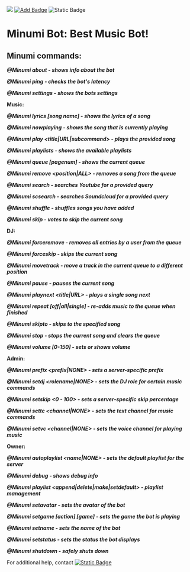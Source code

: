 
[![](https://dcbadge.vercel.app/api/server/prz55BC84k)](https://discord.gg/prz55BC84k)  [![Add Badge](https://img.shields.io/badge/Add%20Minumi--red?style=for-the-badge)](https://discord.com/api/oauth2/authorize?client_id=1149145183821254776&permissions=8&scope=bot) ![Static Badge](https://img.shields.io/badge/Java-2.0.20-yellow?style=for-the-badge&logo=java&logoColor=white)


# Minumi Bot: Best Music Bot!


## Minumi commands:

***@Minumi about - shows info about the bot***

***@Minumi ping - checks the bot's latency***

***@Minumi settings - shows the bots settings***

  **Music:**

***@Minumi lyrics [song name] - shows the lyrics of a song***

***@Minumi nowplaying - shows the song that is currently playing***

***@Minumi play <title|URL|subcommand> - plays the provided song***

***@Minumi playlists - shows the available playlists***

***@Minumi queue [pagenum] - shows the current queue***

***@Minumi remove <position|ALL> - removes a song from the queue***

***@Minumi search <query> - searches Youtube for a provided query***

***@Minumi scsearch <query> - searches Soundcloud for a provided query***

***@Minumi shuffle - shuffles songs you have added***

***@Minumi skip - votes to skip the current song***

 **DJ:**

***@Minumi forceremove <user> - removes all entries by a user from the queue***

***@Minumi forceskip - skips the current song***

***@Minumi movetrack <from> <to> - move a track in the current queue to a different position***

***@Minumi pause - pauses the current song***

***@Minumi playnext <title|URL> - plays a single song next***

***@Minumi repeat [off|all|single] - re-adds music to the queue when finished***

***@Minumi skipto <position> - skips to the specified song***

***@Minumi stop - stops the current song and clears the queue***

***@Minumi volume [0-150] - sets or shows volume***

  **Admin:**

***@Minumi prefix <prefix|NONE> - sets a server-specific prefix***

***@Minumi setdj <rolename|NONE> - sets the DJ role for certain music commands***

***@Minumi setskip <0 - 100> - sets a server-specific skip percentage***

***@Minumi settc <channel|NONE> - sets the text channel for music commands***

***@Minumi setvc <channel|NONE> - sets the voice channel for playing music***

 <i class="fa-solid fa-code" style="font-size:15px; text-shadow: 0 0 0.15em rgb(255, 255, 255);"></i> **Owner:**

***@Minumi autoplaylist <name|NONE> - sets the default playlist for the server***

***@Minumi debug - shows debug info***

***@Minumi playlist <append|delete|make|setdefault> - playlist management***

***@Minumi setavatar <url> - sets the avatar of the bot***

***@Minumi setgame [action] [game] - sets the game the bot is playing***

***@Minumi setname <name> - sets the name of the bot***

***@Minumi setstatus <status> - sets the status the bot displays***

***@Minumi shutdown - safely shuts down***

For additional help, contact [![Static Badge](https://img.shields.io/badge/Developer-Wash-%235865f2?style=plastic&logo=discord&logoColor=white)](https://discordapp.com/users/1149138392056078368)



